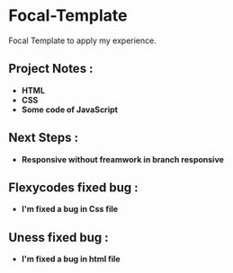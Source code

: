 # Focal-Template
Focal Template to apply my experience.

## Project Notes :

- **HTML**
- **CSS**
- **Some code of JavaScript**

## Next Steps :

- **Responsive without freamwork in branch responsive**

## Flexycodes fixed bug :

- **I'm fixed a bug in Css file**

## Uness fixed bug :

- **I'm fixed a bug in html file**

